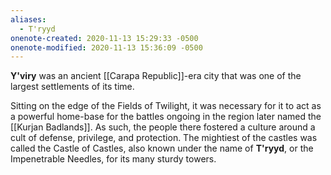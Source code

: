 ```yaml
---
aliases:
  - T'ryyd
onenote-created: 2020-11-13 15:29:33 -0500
onenote-modified: 2020-11-13 15:36:09 -0500
---
```


**Y'viry** was an ancient [[Carapa Republic]]-era city that was one of the largest settlements of its time.

Sitting on the edge of the Fields of Twilight, it was necessary for it to act as a powerful home-base for the battles ongoing in the region later named the [[Kurjan Badlands]]. As such, the people there fostered a culture around a cult of defense, privilege, and protection. The mightiest of the castles was called the Castle of Castles, also known under the name of **T'ryyd**, or the Impenetrable Needles, for its many sturdy towers.
